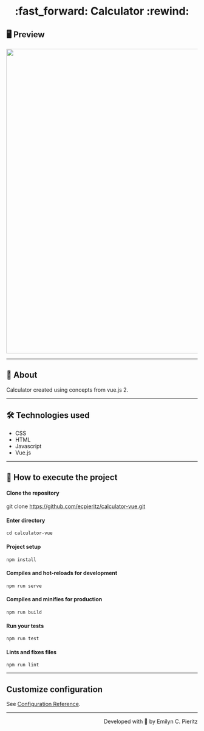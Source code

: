 <h1 align = "center"> :fast_forward: Calculator :rewind: </h1>

## 🖥 Preview
<p align = "center">
  <img src = "https://github.com/ecpieritz/xxx" width = "800">
</p>

---

## 📖 About
<p>Calculator created using concepts from vue.js 2.</p>

---

## 🛠 Technologies used
- CSS
- HTML
- Javascript
- Vue.js

---


## 🚀 How to execute the project
#### Clone the repository
git clone https://github.com/ecpieritz/calculator-vue.git

#### Enter directory
`cd calculator-vue`

#### Project setup
`npm install`

#### Compiles and hot-reloads for development
`npm run serve`

#### Compiles and minifies for production
`npm run build`

#### Run your tests
`npm run test`

#### Lints and fixes files
`npm run lint`

---
## Customize configuration
See [Configuration Reference](https://cli.vuejs.org/config/).

---
<p align = "right">Developed with 💙 by Emilyn C. Pieritz</p>
